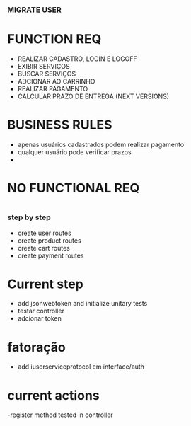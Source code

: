 ### MIGRATE USER


# FUNCTION REQ
 
  - REALIZAR CADASTRO, LOGIN E LOGOFF
  - EXIBIR SERVIÇOS
  - BUSCAR SERVIÇOS
  - ADCIONAR AO CARRINHO
  - REALIZAR PAGAMENTO
  - CALCULAR PRAZO DE ENTREGA (NEXT VERSIONS)

# BUSINESS RULES

  - apenas usuários cadastrados podem realizar pagamento
  - qualquer usuário pode verificar prazos 
  - 

# NO FUNCTIONAL REQ

  # 
  #
  #




### step by step

  - create user routes 
  - create product routes
  - create cart routes
  - create payment routes




# Current step

  - add jsonwebtoken and initialize unitary tests
  - testar controller 
  - adcionar token 


# fatoração

  - add iuserserviceprotocol em interface/auth

# current actions

  -register method tested in controller